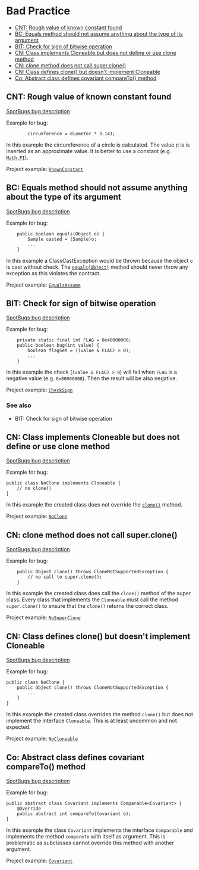 # Bad Practice

* [CNT: Rough value of known constant found](#CNT:_Rough_value_of_known_constant_found)
* [BC: Equals method should not assume anything about the type of its argument](#BC:_Equals_method_should_not_assume_anything_about_the_type_of_its_argument)
* [BIT: Check for sign of bitwise operation](#BIT:_Check_for_sign_of_bitwise_operation)
* [CN: Class implements Cloneable but does not define or use clone method](#CN:_Class_implements_Cloneable_but_does_not_define_or_use_clone_method)
* [CN: clone method does not call super.clone()](#CN:_clone_method_does_not_call_super.clone)
* [CN: Class defines clone() but doesn't implement Cloneable](#CN:_Class_defines_clone_but_doesnt_implement_Cloneable)
* [Co: Abstract class defines covariant compareTo() method](#Co:_Abstract_class_defines_covariant_compareTo_method)

## CNT: Rough value of known constant found

[SpotBugs bug description](https://spotbugs.readthedocs.io/en/latest/bugDescriptions.html#cnt-rough-value-of-known-constant-found-cnt-rough-constant-value)

Example for bug:

```
        circumference = diameter * 3.141;
```

In this example the circumference of a circle is calculated. The value ̣π is is inserted as an approximate value. It is
better to use a constant (e.g. [`Math.PI`](https://docs.oracle.com/javase/8/docs/api/java/lang/Math.html#PI)).

Project example: [`KnownConstant`](./xref/de/sw4j/examples/numbers/KnownConstant.html#L25)


## BC: Equals method should not assume anything about the type of its argument

[SpotBugs bug description](https://spotbugs.readthedocs.io/en/latest/bugDescriptions.html#bc-equals-method-should-not-assume-anything-about-the-type-of-its-argument-bc-equals-method-should-work-for-all-objects)

Example for bug:

```
    public boolean equals(Object o) {
        Sample casted = (Sample)o;
        ...
    }
```

In this example a ClassCastException would be thrown because the object `o` is cast without check.
The [`equals(Object)`](https://docs.oracle.com/javase/8/docs/api/java/lang/Object.html#equals-java.lang.Object-)
method should never throw any exception as this violates the contract.

Project example: [`EqualsAssume`](./xref/de/sw4j/examples/equals/EqualsAssume.html#L27)

## BIT: Check for sign of bitwise operation

[SpotBugs bug description](https://spotbugs.readthedocs.io/en/latest/bugDescriptions.html#bit-check-for-sign-of-bitwise-operation-bit-signed-check)

Example for bug:

```
    private static final int FLAG = 0x40000000;
    public boolean bug(int value) {
        boolean flagSet = ((value & FLAG) > 0);
        ...
    }
```

In this example the check (`(value & FLAG) > 0`) will fail when `FLAG` is a negative value
(e.g. `0x80000000`). Then the result will be also negative.

Project example: [`CheckSign`](./xref/de/sw4j/examples/bitoperation/CheckSign.html#L27)

### See also
* BIT: Check for sign of bitwise operation

## CN: Class implements Cloneable but does not define or use clone method

[SpotBugs bug description](https://spotbugs.readthedocs.io/en/latest/bugDescriptions.html#cn-class-implements-cloneable-but-does-not-define-or-use-clone-method-cn-idiom)

Example for bug:

```
public class NoClone implements Cloneable {
    // no clone()
}
```

In this example the created class does not override the
[`clone()`](https://docs.oracle.com/javase/8/docs/api/java/lang/Object.html#clone--) method.

Project example: [`NoClone`](./xref/de/sw4j/examples/clone/NoClone.html#L22)

## CN: clone method does not call super.clone()

[SpotBugs bug description](https://spotbugs.readthedocs.io/en/latest/bugDescriptions.html#cn-clone-method-does-not-call-super-clone-cn-idiom-no-super-call)

Example for bug:

```
    public Object clone() throws CloneNotSupportedException {
        // no call to super.clone();
    }
```

In this example the created class does call the `clone()` method of the super class. Every class
that implements the `Cloneable` must call the method `super.clone()` to ensure that the `clone()`
returns the correct class.

Project example: [`NoSuperClone`](./xref/de/sw4j/examples/clone/NoSuperClone.html#L26)

## CN: Class defines clone() but doesn't implement Cloneable

[SpotBugs bug description](https://spotbugs.readthedocs.io/en/latest/bugDescriptions.html#cn-class-defines-clone-but-doesn-t-implement-cloneable-cn-implements-clone-but-not-cloneable)

Example for bug:

```
public class NoClone {
    public Object clone() throws CloneNotSupportedException {
        ...
    }
}
```

In this example the created class overrides the method `clone()` but does not implement the
interface `Cloneable`. This is at least uncommon and not expected.

Project example: [`NoCloneable`](./xref/de/sw4j/examples/clone/NoCloneable.html#L26)

## Co: Abstract class defines covariant compareTo() method

[SpotBugs bug description](https://spotbugs.readthedocs.io/en/latest/bugDescriptions.html#co-abstract-class-defines-covariant-compareto-method-co-abstract-self)

Example for bug:

```
public abstract class Covariant implements Comparable<Covariant> {
    @Override
    public abstract int compareTo(Covariant o);
}
```

In this example the class `Covariant` implements the interface `Comparable` and implements the
method `compareTo` with itself as argument. This is problematic as subclasses cannot override this
method with another argument.

Project example: [`Covariant`](./xref/de/sw4j/examples/compare/Covariant.html#L22)
